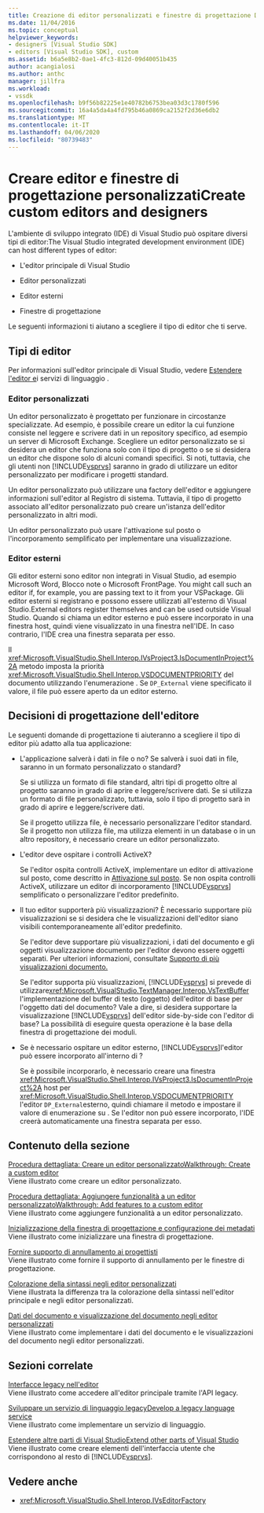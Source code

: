 ```yaml
---
title: Creazione di editor personalizzati e finestre di progettazione Documenti Microsoft
ms.date: 11/04/2016
ms.topic: conceptual
helpviewer_keywords:
- designers [Visual Studio SDK]
- editors [Visual Studio SDK], custom
ms.assetid: b6a5e8b2-0ae1-4fc3-812d-09d40051b435
author: acangialosi
ms.author: anthc
manager: jillfra
ms.workload:
- vssdk
ms.openlocfilehash: b9f56b82225e1e40782b6753bea03d3c1780f596
ms.sourcegitcommit: 16a4a5da4a4fd795b46a0869ca2152f2d36e6db2
ms.translationtype: MT
ms.contentlocale: it-IT
ms.lasthandoff: 04/06/2020
ms.locfileid: "80739483"
---
```

# <a name="create-custom-editors-and-designers"></a>Creare editor e finestre di progettazione personalizzatiCreate custom editors and designers

L'ambiente di sviluppo integrato (IDE) di Visual Studio può ospitare diversi tipi di editor:The Visual Studio integrated development environment (IDE) can host different types of editor:

- L'editor principale di Visual Studio

- Editor personalizzati

- Editor esterni

- Finestre di progettazione

Le seguenti informazioni ti aiutano a scegliere il tipo di editor che ti serve.

## <a name="types-of-editor"></a>Tipi di editor

Per informazioni sull'editor principale di Visual Studio, vedere [Estendere l'editor e](../extensibility/extending-the-editor-and-language-services.md)i servizi di linguaggio .

### <a name="custom-editors"></a>Editor personalizzati
 Un editor personalizzato è progettato per funzionare in circostanze specializzate. Ad esempio, è possibile creare un editor la cui funzione consiste nel leggere e scrivere dati in un repository specifico, ad esempio un server di Microsoft Exchange. Scegliere un editor personalizzato se si desidera un editor che funziona solo con il tipo di progetto o se si desidera un editor che dispone solo di alcuni comandi specifici. Si noti, tuttavia, che gli utenti non [!INCLUDE[vsprvs](../code-quality/includes/vsprvs_md.md)] saranno in grado di utilizzare un editor personalizzato per modificare i progetti standard.

 Un editor personalizzato può utilizzare una factory dell'editor e aggiungere informazioni sull'editor al Registro di sistema. Tuttavia, il tipo di progetto associato all'editor personalizzato può creare un'istanza dell'editor personalizzato in altri modi.

 Un editor personalizzato può usare l'attivazione sul posto o l'incorporamento semplificato per implementare una visualizzazione.

### <a name="external-editors"></a>Editor esterni
 Gli editor esterni sono editor non integrati in Visual Studio, ad esempio Microsoft Word, Blocco note o Microsoft FrontPage. You might call such an editor if, for example, you are passing text to it from your VSPackage. Gli editor esterni si registrano e possono essere utilizzati all'esterno di Visual Studio.External editors register themselves and can be used outside Visual Studio. Quando si chiama un editor esterno e può essere incorporato in una finestra host, quindi viene visualizzato in una finestra nell'IDE. In caso contrario, l'IDE crea una finestra separata per esso.

 Il <xref:Microsoft.VisualStudio.Shell.Interop.IVsProject3.IsDocumentInProject%2A> metodo imposta la priorità <xref:Microsoft.VisualStudio.Shell.Interop.VSDOCUMENTPRIORITY> del documento utilizzando l'enumerazione . Se `DP_External` viene specificato il valore, il file può essere aperto da un editor esterno.

## <a name="editor-design-decisions"></a>Decisioni di progettazione dell'editore
 Le seguenti domande di progettazione ti aiuteranno a scegliere il tipo di editor più adatto alla tua applicazione:

- L'applicazione salverà i dati in file o no? Se salverà i suoi dati in file, saranno in un formato personalizzato o standard?

   Se si utilizza un formato di file standard, altri tipi di progetto oltre al progetto saranno in grado di aprire e leggere/scrivere dati. Se si utilizza un formato di file personalizzato, tuttavia, solo il tipo di progetto sarà in grado di aprire e leggere/scrivere dati.

   Se il progetto utilizza file, è necessario personalizzare l'editor standard. Se il progetto non utilizza file, ma utilizza elementi in un database o in un altro repository, è necessario creare un editor personalizzato.

- L'editor deve ospitare i controlli ActiveX?

   Se l'editor ospita controlli ActiveX, implementare un editor di attivazione sul posto, come descritto in [Attivazione sul posto](/visualstudio/misc/in-place-activation?view=vs-2015). Se non ospita controlli ActiveX, utilizzare un editor di incorporamento [!INCLUDE[vsprvs](../code-quality/includes/vsprvs_md.md)] semplificato o personalizzare l'editor predefinito.

- Il tuo editor supporterà più visualizzazioni? È necessario supportare più visualizzazioni se si desidera che le visualizzazioni dell'editor siano visibili contemporaneamente all'editor predefinito.

   Se l'editor deve supportare più visualizzazioni, i dati del documento e gli oggetti visualizzazione documento per l'editor devono essere oggetti separati. Per ulteriori informazioni, consultate [Supporto di più visualizzazioni documento.](../extensibility/supporting-multiple-document-views.md)

   Se l'editor supporta più visualizzazioni, [!INCLUDE[vsprvs](../code-quality/includes/vsprvs_md.md)] si prevede di utilizzare<xref:Microsoft.VisualStudio.TextManager.Interop.VsTextBuffer> l'implementazione del buffer di testo (oggetto) dell'editor di base per l'oggetto dati del documento? Vale a dire, si desidera supportare la visualizzazione [!INCLUDE[vsprvs](../code-quality/includes/vsprvs_md.md)] dell'editor side-by-side con l'editor di base? La possibilità di eseguire questa operazione è la base della finestra di progettazione dei moduli.

- Se è necessario ospitare un editor esterno, [!INCLUDE[vsprvs](../code-quality/includes/vsprvs_md.md)]l'editor può essere incorporato all'interno di ?

   Se è possibile incorporarlo, è necessario creare una finestra <xref:Microsoft.VisualStudio.Shell.Interop.IVsProject3.IsDocumentInProject%2A> host per <xref:Microsoft.VisualStudio.Shell.Interop.VSDOCUMENTPRIORITY> l'editor `DP_External`esterno, quindi chiamare il metodo e impostare il valore di enumerazione su . Se l'editor non può essere incorporato, l'IDE creerà automaticamente una finestra separata per esso.

## <a name="in-this-section"></a>Contenuto della sezione

[Procedura dettagliata: Creare un editor personalizzatoWalkthrough: Create a custom editor](../extensibility/walkthrough-creating-a-custom-editor.md)\
Viene illustrato come creare un editor personalizzato.

[Procedura dettagliata: Aggiungere funzionalità a un editor personalizzatoWalkthrough: Add features to a custom editor](../extensibility/walkthrough-adding-features-to-a-custom-editor.md)\
Viene illustrato come aggiungere funzionalità a un editor personalizzato.

[Inizializzazione della finestra di progettazione e configurazione dei metadati](../extensibility/designer-initialization-and-metadata-configuration.md)\
Viene illustrato come inizializzare una finestra di progettazione.

[Fornire supporto di annullamento ai progettisti](../extensibility/supplying-undo-support-to-designers.md)\
Viene illustrato come fornire il supporto di annullamento per le finestre di progettazione.

[Colorazione della sintassi negli editor personalizzati](../extensibility/syntax-coloring-in-custom-editors.md)\
Viene illustrata la differenza tra la colorazione della sintassi nell'editor principale e negli editor personalizzati.

[Dati del documento e visualizzazione del documento negli editor personalizzati](../extensibility/document-data-and-document-view-in-custom-editors.md)\
Viene illustrato come implementare i dati del documento e le visualizzazioni del documento negli editor personalizzati.

## <a name="related-sections"></a>Sezioni correlate

[Interfacce legacy nell'editor](/visualstudio/extensibility/legacy-interfaces-in-the-editor?view=vs-2015)\
Viene illustrato come accedere all'editor principale tramite l'API legacy.

[Sviluppare un servizio di linguaggio legacyDevelop a legacy language service](../extensibility/internals/developing-a-legacy-language-service.md)\
Viene illustrato come implementare un servizio di linguaggio.

[Estendere altre parti di Visual StudioExtend other parts of Visual Studio](../extensibility/extending-other-parts-of-visual-studio.md)\
Viene illustrato come creare elementi dell'interfaccia utente che corrispondono al resto di [!INCLUDE[vsprvs](../code-quality/includes/vsprvs_md.md)].

## <a name="see-also"></a>Vedere anche

- <xref:Microsoft.VisualStudio.Shell.Interop.IVsEditorFactory>

